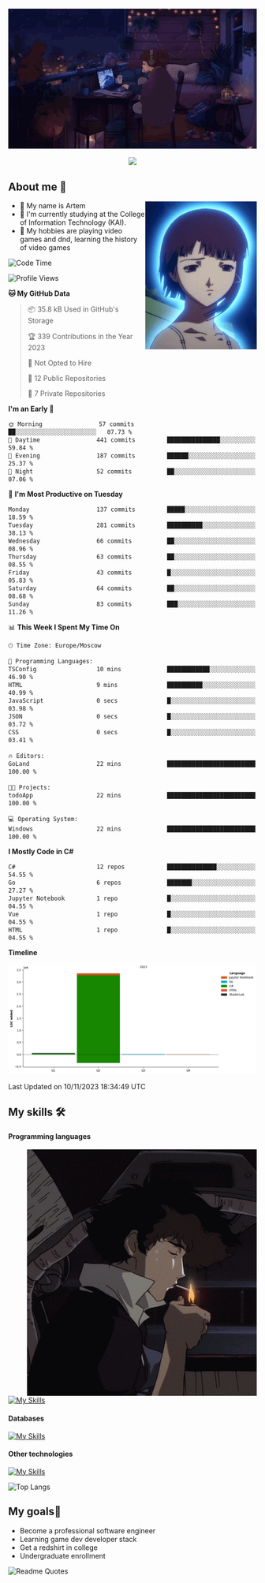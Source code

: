 <div align="center">
  <p>
    <img src="assets/lo-fi.gif">
  </p>
  <p>
    <img src="https://readme-typing-svg.herokuapp.com?color=%2336BCF7&lines=Welcome-to-my-profile&center=true&width=380&height=50&duration=4000&pause=1000">
  </p>
</div>

<div>
  <h2>About me 🚀</h2>
   <div align="center">
    <img src="assets/lain2.gif" align="right" height="300px">
  </div>
  <ul>
    <li>👨 My name is Artem</li>
    <li>🌱 I'm currently studying at the College of Information Technology (KAI).</li>
    <li>👾 My hobbies are playing video games and dnd, learning the history of video games </li>
  </ul>
</div>


<!--START_SECTION:waka-->
![Code Time](http://img.shields.io/badge/Code%20Time-28%20hrs%203%20mins-blue)

![Profile Views](http://img.shields.io/badge/Profile%20Views-4-blue)

**🐱 My GitHub Data** 

> 📦 35.8 kB Used in GitHub's Storage 
 > 
> 🏆 339 Contributions in the Year 2023
 > 
> 🚫 Not Opted to Hire
 > 
> 📜 12 Public Repositories 
 > 
> 🔑 7 Private Repositories 
 > 
**I'm an Early 🐤** 

```text
🌞 Morning                57 commits          ██░░░░░░░░░░░░░░░░░░░░░░░   07.73 % 
🌆 Daytime                441 commits         ███████████████░░░░░░░░░░   59.84 % 
🌃 Evening                187 commits         ██████░░░░░░░░░░░░░░░░░░░   25.37 % 
🌙 Night                  52 commits          ██░░░░░░░░░░░░░░░░░░░░░░░   07.06 % 
```
📅 **I'm Most Productive on Tuesday** 

```text
Monday                   137 commits         █████░░░░░░░░░░░░░░░░░░░░   18.59 % 
Tuesday                  281 commits         ██████████░░░░░░░░░░░░░░░   38.13 % 
Wednesday                66 commits          ██░░░░░░░░░░░░░░░░░░░░░░░   08.96 % 
Thursday                 63 commits          ██░░░░░░░░░░░░░░░░░░░░░░░   08.55 % 
Friday                   43 commits          █░░░░░░░░░░░░░░░░░░░░░░░░   05.83 % 
Saturday                 64 commits          ██░░░░░░░░░░░░░░░░░░░░░░░   08.68 % 
Sunday                   83 commits          ███░░░░░░░░░░░░░░░░░░░░░░   11.26 % 
```


📊 **This Week I Spent My Time On** 

```text
🕑︎ Time Zone: Europe/Moscow

💬 Programming Languages: 
TSConfig                 10 mins             ████████████░░░░░░░░░░░░░   46.90 % 
HTML                     9 mins              ██████████░░░░░░░░░░░░░░░   40.99 % 
JavaScript               0 secs              █░░░░░░░░░░░░░░░░░░░░░░░░   03.98 % 
JSON                     0 secs              █░░░░░░░░░░░░░░░░░░░░░░░░   03.72 % 
CSS                      0 secs              █░░░░░░░░░░░░░░░░░░░░░░░░   03.41 % 

🔥 Editors: 
GoLand                   22 mins             █████████████████████████   100.00 % 

🐱‍💻 Projects: 
todoApp                  22 mins             █████████████████████████   100.00 % 

💻 Operating System: 
Windows                  22 mins             █████████████████████████   100.00 % 
```

**I Mostly Code in C#** 

```text
C#                       12 repos            ██████████████░░░░░░░░░░░   54.55 % 
Go                       6 repos             ███████░░░░░░░░░░░░░░░░░░   27.27 % 
Jupyter Notebook         1 repo              █░░░░░░░░░░░░░░░░░░░░░░░░   04.55 % 
Vue                      1 repo              █░░░░░░░░░░░░░░░░░░░░░░░░   04.55 % 
HTML                     1 repo              █░░░░░░░░░░░░░░░░░░░░░░░░   04.55 % 
```



**Timeline**

![Lines of Code chart](https://raw.githubusercontent.com/nifle3/nifle3/main/assets/bar_graph.png)


 Last Updated on 10/11/2023 18:34:49 UTC
<!--END_SECTION:waka-->

## My skills 🛠️
#### Programming languages
<div align="center">
  <img src="assets/bebop_smoke.gif" align="right" height="500px">
</div>


[![My Skills](https://skillicons.dev/icons?i=go,cs,python)](https://skillicons.dev)
#### Databases
[![My Skills](https://skillicons.dev/icons?i=mysql,mongodb,postgres)](https://skillicons.dev)
#### Other technologies
[![My Skills](https://skillicons.dev/icons?i=unity,docker,git,wasm)](https://skillicons.dev)

![Top Langs](https://github-readme-stats.vercel.app/api/top-langs/?username=nifle3&layout=compact&theme=nord)


## My goals🚀
- Become a professional software engineer
- Learning game dev developer stack
- Get a redshirt in college
- Undergraduate enrollment

![Readme Quotes](https://quotes-github-readme.vercel.app/api?type=horizontal&theme=nord) 
